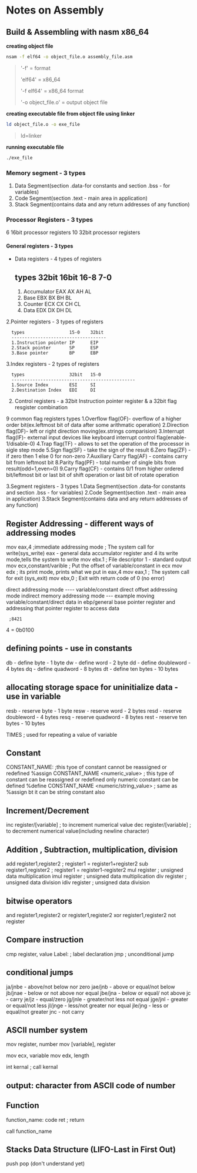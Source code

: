 # Notes on Assembly

## Build & Assembling with nasm x86_64

**creating object file**
```bash
nsam -f elf64 -o object_file.o assembly_file.asm
```
> '-f' = format
> 
> 'elf64' = x86_64
> 
> '-f elf64' = x86_64 format
> 
> '-o object_file.o'  = output object file 

**creating executable file from object file using linker**
```bash
ld object_file.o -o exe_file
```
> ld=linker

**running executable file**
```bash
./exe_file
```

### Memory segment - 3 types

  1. Data Segment(section .data-for constants and section .bss - for variables)
  3. Code Segment(section .text - main area in application)
  4. Stack Segment(contains data and any return addresses of any function)

### Processor Registers - 3 types

6 16bit processor registers
10 32bit processor registers

#### General registers - 3 types
   
   * Data registers - 4 types of registers
      
      types           32bit   16bit   16-8    7-0
      -----------------------------------------------
      1. Accumulator   EAX     AX      AH      AL
      3. Base          EBX     BX      BH      BL
      4. Counter       ECX     CX      CH      CL
      5. Data          EDX     DX      DH      DL
   
   2.Pointer registers - 3 types of registers
      
      types                 15-0    32bit
      ------------------------------------
      1.Instruction pointer IP      EIP     
      2.Stack pointer       SP      ESP
      3.Base pointer        BP      EBP
   
   3.Index registers - 2 types of registers
      
      types                 32bit   15-0
      -----------------------------------------------
      1.Source Index        ESI     SI
      2.Destination Index   EDI     DI
   
2. Control registers - a 32bit Instruction pointer register & a 32bit flag resgister combination
  
  9 common flag registers types
    1.Overflow flag(OF)- overflow of a higher order bit(ex.leftmost bit of data after some arithmatic operation) 
    2.Direction flag(DF)- left or right direction moving(ex.strings comparision)
    3.Interrupt flag(IF)- external input devices like keyboard interrupt control flag(enable-1/disable-0)
    4.Trap flag(TF) - allows to set the operation of the processor in sigle step mode
    5.Sign flag(SF) - take the sign of the result
    6.Zero flag(ZF) - if zero then 1 else 0 for non-zero
    7.Auxiliary Carry flag(AF) - contains carry bit from leftmost bit
    8.Parity flag(PF) - total number of single bits from result(odd=1,even=0)
    9.Carry flag(CF) - contains 0/1 from higher ordered bit/leftmost bit or last bit of shift operation or last bit of rotate operation

3.Segment registers - 3 types
  1.Data Segment(section .data-for constants and section .bss - for variables)
  2.Code Segment(section .text - main area in application)
  3.Stack Segment(contains data and any return addresses of any function)
  


Register Addressing - different ways of addressing modes
--------------------------------------------------------------
mov eax,4 ;immediate addressing mode ; The system call for write(sys_write) eax - general data accumulator register and 4 its write mode,tells the system to write
mov ebx.1                 ; File descriptor 1 - standard output
mov ecx,constant/varible  ; Put the offset of variable/constant in ecx
mov edx                   ; its print mode, prints what we put in eax,4
mov eax,1                 ; The system call for exit (sys_exit)
mov ebx,0                 ; Exit with return code of 0 (no error)

direct addressing mode ---- variable/constant
direct offset addressing mode
indirect memory addressing mode --- example moving variable/constant/direct data in ebp/general base pointer register 
                                    and addressing that pointer register to access data


     ;8421
4 = 0b0100

defining points - use in constants
--------------------------------------
db - define byte - 1 byte
dw - define word - 2 byte
dd - define doubleword - 4 bytes
dq - define quadword - 8 bytes
dt - define ten bytes - 10 bytes

allocating storage space for uninitialize data - use in variable
-------------------------------------------------------------------
resb - reserve byte - 1 byte
resw - reserve word - 2 bytes
resd - reserve doubleword - 4 bytes
resq - reserve quadword - 8 bytes
rest - reserve ten bytes - 10 bytes

TIMES <value> ; used for repeating a value of variable

Constant
-----------------------
CONSTANT_NAME: <value> ;this tyoe of constant cannot be reassigned or redefined
%assign CONSTANT_NAME <numeric_value> ; this type of constant can be reassigned or redefined only numeric constant can be defined
%define CONSTANT_NAME <numeric/string_value> ; same as %assign bt it can be string constant also

Increment/Decrement
---------------------------
inc register/[variable] ; to increment numerical value
dec register/[variable] ; to decrement numerical value(including newline character)

Addition , Subtraction, multiplication, division
------------------------------------------------------
add register1,register2 ; register1 = register1+register2
sub register1,register2 ; register1 = register1-register2
mul register ; unsigned data multiplication
imul register ; unsigned data multiplication
div register ; unsigned data division
idiv register ; unsigned data division

bitwise operators
------------------------
and register1,register2
or register1,register2
xor register1,register2
not register

Compare instruction
-------------------------
cmp register, value
Label: ; label declaration
jmp ; unconditional jump

  conditional jumps
  -----------------
  ja/jnbe - above/not below nor zero
  jae/jnb - above or equal/not below
  jb/jnae - below or not above nor equal
  jbe/jna - below or equal/ not above
  jc - carry
  je/jz - equal/zero
  jg/jnle - greater/not less not equal
  jge/jnl - greater or equal/not less
  jl/jnge - less/not greater nor equal
  jle/jng - less or equal/not greater
  jnc - not carry

ASCII number system
------------------------
mov register, number
mov [variable], register

mov ecx, variable
mov edx, length

int kernal ; call kernal

output: character from ASCII code of number
------------------------

Function
--------------
function_name:
  code
  ret ; return

call function_name

Stacks Data Structure (LIFO-Last in First Out)
-------------------------
push
pop
(don't understand yet)

